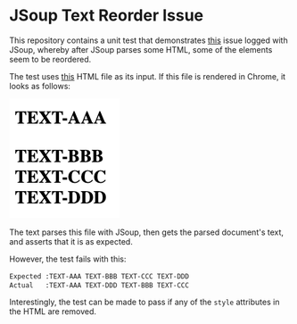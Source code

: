 # JSoup Text Reorder Issue

This repository contains a unit test that demonstrates [this](https://github.com/jhy/jsoup/issues/2267) issue logged
with JSoup, whereby after JSoup parses some HTML, some of the elements seem to be reordered.

The test uses [this](src/test/resources/input.html) HTML file as its input. If this file is rendered in Chrome, it looks
as follows:

![rendered-by-chrome.png](rendered-by-chrome.png)

The text parses this file with JSoup, then gets the parsed document's text, and asserts that it is as expected.

However, the test fails with this:
```
Expected :TEXT-AAA TEXT-BBB TEXT-CCC TEXT-DDD
Actual   :TEXT-AAA TEXT-DDD TEXT-BBB TEXT-CCC
```

Interestingly, the test can be made to pass if any of the `style` attributes in the HTML are removed.